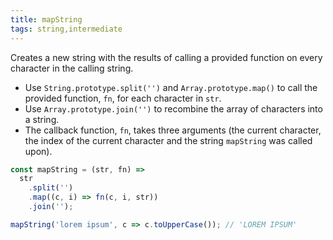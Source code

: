 ```yaml
---
title: mapString
tags: string,intermediate
---
```


Creates a new string with the results of calling a provided function on every character in the calling string.

- Use `String.prototype.split('')` and `Array.prototype.map()` to call the provided function, `fn`, for each character in `str`.
- Use `Array.prototype.join('')` to recombine the array of characters into a string.
- The callback function, `fn`, takes three arguments (the current character, the index of the current character and the string `mapString` was called upon).

```js
const mapString = (str, fn) =>
  str
    .split('')
    .map((c, i) => fn(c, i, str))
    .join('');
```

```js
mapString('lorem ipsum', c => c.toUpperCase()); // 'LOREM IPSUM'
```
